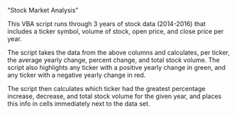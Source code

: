 "Stock Market Analysis"

This VBA script runs through 3 years of stock data (2014-2016) that includes 
a ticker symbol, volume of stock, open price, and close price per year.

The script takes the data from the above columns and calculates, per ticker, 
the average yearly change, percent change, and total stock volume.
The script also highlights any ticker with a positive yearly change in green, and any ticker with a negative yearly change in red.

The script then calculates which ticker had the greatest percentage increase, decrease, and total stock volume for the given year,
and places this info in cells immediately next to the data set.  

